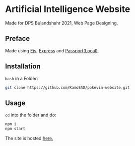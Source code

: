 # Artificial Intelligence Website

Made for DPS Bulandshahr 2021, Web Page Designing.

## Preface

Made using [Ejs](https://ejs.co/), [Express](https://expressjs.com/) and [Passport(Local)](http://www.passportjs.org/).

## Installation

`bash` in a Folder:

```bash
git clone https://github.com/KamoSAD/pokevin-website.git
```

## Usage

`cd` into the folder and do:

```bash
npm i
npm start
```

The site is hosted [here.](https://artificial-intelligence-dpsb.herokuapp.com/)
